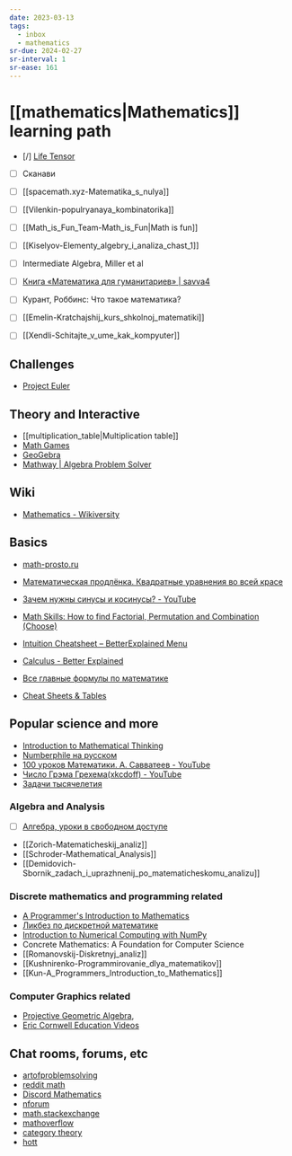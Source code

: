 ```yaml
---
date: 2023-03-13
tags:
  - inbox
  - mathematics
sr-due: 2024-02-27
sr-interval: 1
sr-ease: 161
---
```


# [[mathematics|Mathematics]] learning path

- [/] [Life Tensor](https://www.youtube.com/playlist?list=PLC2pBQ7lPOZCu0cehs7tPmnoeK2BjUiSk)
- [ ] Сканави
- [ ] [[spacemath.xyz-Matematika_s_nulya]]
- [ ] [[Vilenkin-populryanaya_kombinatorika]]
- [ ] [[Math_is_Fun_Team-Math_is_Fun|Math is fun]]
- [ ] [[Kiselyov-Elementy_algebry_i_analiza_chast_1]]
- [ ] Intermediate Algebra, Miller et al

- [ ] [Книга «Математика для гуманитариев» | savva4](https://savvateev.xyz/book/)
- [ ] Курант, Роббинс: Что такое математика?
- [ ] [[Emelin-Kratchajshij_kurs_shkolnoj_matematiki]]
- [ ] [[Xendli-Schitajte_v_ume_kak_kompyuter]]

## Challenges

- [Project Euler](https://projecteuler.net/)

## Theory and Interactive

- [[multiplication_table|Multiplication table]]
- [Math Games](https://www.mathsisfun.com/games/index.html)
- [GeoGebra](https://www.geogebra.org/)
- [Mathway | Algebra Problem Solver](https://www.mathway.com/Algebra)

## Wiki

- [Mathematics - Wikiversity](https://en.wikiversity.org/wiki/Portal:Mathematics)

## Basics

- [math-prosto.ru](https://math-prosto.ru/)
- [Математическая продлёнка. Квадратные уравнения во всей красе](https://habr.com/ru/post/714660/)
- [Зачем нужны синусы и косинусы? - YouTube](https://youtu.be/hwpWTkdh-BA)
- [Math Skills: How to find Factorial, Permutation and Combination (Choose)](https://www.youtube.com/watch?v=8RRo6Ti9d0U)
- [Intuition Cheatsheet – BetterExplained Menu](https://betterexplained.com/cheatsheet/)
- [Calculus - Better Explained](https://betterexplained.com/calculus/lesson-1/)

- [Все главные формулы по математике](https://educon.by/index.php/formuly/formmat)
- [Cheat Sheets & Tables](https://tutorial.math.lamar.edu/Extras/CheatSheets_Tables.aspx)

## Popular science and more

- [Introduction to Mathematical Thinking](https://www.coursera.org/learn/mathematical-thinking?utm_campaign=gotocourse&utm_medium=coursepage&utm_source=CourseTalk)
- [Numberphile на русском](https://www.youtube.com/playlist?list=PLnL2HgHS7MDQhBx_gtn4gyLzGcjwYDAyJ)
- [100 уроков Математики. А. Савватеев - YouTube](https://www.youtube.com/playlist?list=PLqBfxn8OBMGrsA_YynaQWqHKhL7kEvL4X)
- [Число Грэма Грехема(xkcdoff) - YouTube](https://www.youtube.com/watch?v=kOg-zDjA-0A)
- [Задачи тысячелетия](https://www.youtube.com/playlist?list=PLzbL7FoiqpKboohozmqPpJXzO5m9iwHD-)

### Algebra and Analysis

- [ ] [Алгебра, уроки в свободном доступе](https://www.youtube.com/playlist?list=PLp1o4TiOetLxhCoq5ltCibkk0tlJua_z7)
- [[Zorich-Matematicheskij_analiz]]
- [[Schroder-Mathematical_Analysis]]
- [[Demidovich-Sbornik_zadach_i_uprazhnenij_po_matematicheskomu_analizu]]

### Discrete mathematics and programming related

- [A Programmer's Introduction to Mathematics](https://pimbook.org/)
- [Ликбез по дискретной математике](https://stepic.org/course/%D0%9B%D0%B8%D0%BA%D0%B1%D0%B5%D0%B7-%D0%BF%D0%BE-%D0%B4%D0%B8%D1%81%D0%BA%D1%80%D0%B5%D1%82%D0%BD%D0%BE%D0%B9-%D0%BC%D0%B0%D1%82%D0%B5%D0%BC%D0%B0%D1%82%D0%B8%D0%BA%D0%B5-91/)
- [Introduction to Numerical Computing with NumPy](https://www.youtube.com/watch?v=ZB7BZMhfPgk)
- Concrete Mathematics: A Foundation for Computer Science
- [[Romanovskij-Diskretnyj_analiz]]
- [[Kushnirenko-Programmirovanie_dlya_matematikov]]
- [[Kun-A_Programmers_Introduction_to_Mathematics]]

### Computer Graphics related

- [Projective Geometric Algebra](https://projectivegeometricalgebra.org/),
- [Eric Cornwell Education Videos](https://vimeo.com/user543333)

## Chat rooms, forums, etc

- [artofproblemsolving](https://artofproblemsolving.com/community)
- [reddit math](https://old.reddit.com/r/math)
- [Discord Mathematics](https://discord.com/channels/268882317391429632/)
- [nforum](https://nforum.ncatlab.org/)
- [math.stackexchange](https://math.stackexchange.com/)
- [mathoverflow](https://mathoverflow.net/)
- [category theory](https://categorytheory.zulipchat.com)
- [hott](https://hott.zulipchat.com)

